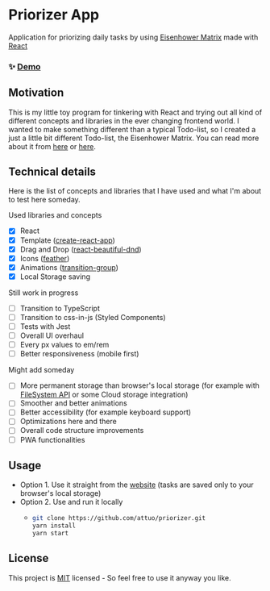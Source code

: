 # Priorizer App

Application for priorizing daily tasks by using [Eisenhower Matrix](https://en.wikipedia.org/wiki/Time_management#The_Eisenhower_Method) made with [React](https://reactjs.org/)

### ✨ [Demo](https://attuo.github.io/Priorizer/)

## Motivation

This is my little toy program for tinkering with React and trying out all kind of different concepts and libraries in the ever changing frontend world. I wanted to make something different than a typical Todo-list, so I created a just a little bit different Todo-list, the Eisenhower Matrix. You can read more about it from [here](https://en.wikipedia.org/wiki/Time_management#The_Eisenhower_Method) or [here](https://todoist.com/productivity-methods/eisenhower-matrix).

## Technical details

Here is the list of concepts and libraries that I have used and what I'm about to test here someday.

Used libraries and concepts

- [x] React
- [x] Template ([create-react-app](https://github.com/facebook/create-react-app))
- [x] Drag and Drop ([react-beautiful-dnd](https://github.com/atlassian/react-beautiful-dnd))
- [x] Icons ([feather](https://github.com/feathericons/react-feather))
- [x] Animations ([transition-group](https://reactcommunity.org/react-transition-group/))
- [x] Local Storage saving

Still work in progress

- [ ] Transition to TypeScript
- [ ] Transition to css-in-js (Styled Components)
- [ ] Tests with Jest
- [ ] Overall UI overhaul
- [ ] Every px values to em/rem
- [ ] Better responsiveness (mobile first)

Might add someday

- [ ] More permanent storage than browser's local storage (for example with [FileSystem API](https://developer.mozilla.org/en-US/docs/Web/API/FileSystem) or some Cloud storage integration)
- [ ] Smoother and better animations
- [ ] Better accessibility (for example keyboard support)
- [ ] Optimizations here and there
- [ ] Overall code structure improvements
- [ ] PWA functionalities

## Usage

- Option 1. Use it straight from the [website](https://attuo.github.io/priorizer) (tasks are saved only to your browser's local storage)
- Option 2. Use and run it locally
  - ```bash
    git clone https://github.com/attuo/priorizer.git
    yarn install
    yarn start
    ```

## License

This project is [MIT](https://choosealicense.com/licenses/mit/) licensed - So feel free to use it anyway you like.
